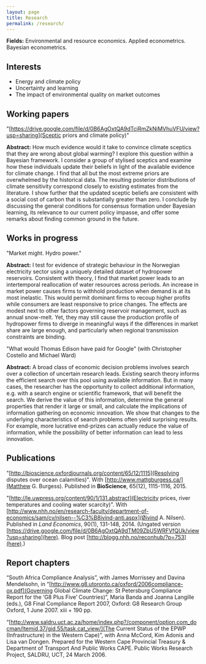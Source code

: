 ```yaml
---
layout: page
title: Research
permalink: /research/
---
```


**Fields:** Environmental and resource economics. Applied econometrics. Bayesian econometrics.

## Interests
* Energy and climate policy
* Uncertainty and learning
* The impact of environmental quality on market outcomes

## Working papers

"[https://drive.google.com/file/d/0B6AgOxtQA9dTcjRmZkNjMVhuVFU/view?usp=sharing](Sceptic priors and climate policy)"

**Abstract:** How much evidence would it take to convince climate sceptics that they are wrong about global warming? I explore this question within a Bayesian framework. I consider a group of stylised sceptics and examine how these individuals update their beliefs in light of the available evidence for climate change. I find that all but the most extreme priors are overwhelmed by the historical data. The resulting posterior distributions of climate sensitivity correspond closely to existing estimates from the literature. I show further that the updated sceptic beliefs are consistent with a social cost of carbon that is substantially greater than zero. I conclude by discussing the general conditions for consensus formation under Bayesian learning, its relevance to our current policy impasse, and offer some remarks about finding common ground in the future.

## Works in progress

"Market might. Hydro power."

**Abstract:** I test for evidence of strategic behaviour in the Norwegian electricity sector using a uniquely detailed dataset of hydropower reservoirs. Consistent with theory, I find that market power leads to an intertemporal reallocation of water resources across periods. An increase in market power causes firms to withhold production when demand is at its most inelastic. This would permit dominant firms to recoup higher profits while consumers are least responsive to price changes. The effects are modest next to other factors governing reservoir management, such as annual snow-melt. Yet, they may still cause the production profile of hydropower firms to diverge in meaningful ways if the differences in market share are large enough, and particularly when regional transmission constraints are binding.

"What would Thomas Edison have paid for Google" (with Christopher Costello and Michael Ward)

**Abstract:** A broad class of economic decision problems involves search over a collection of uncertain research leads. Existing search theory informs the efficient search over this pool using available information. But in many cases, the researcher has the opportunity to collect additional information, e.g. with a search engine or scientific framework, that will benefit the search. We derive the value of this information, determine the general properties that render it large or small, and calculate the implications of information gathering on economic innovation. We show that changes to the underlying characteristics of search problems often yield surprising results. For example, more lucrative end-prizes can actually reduce the value of information, while the possibility of better information can lead to less innovation.

## Publications

"[http://bioscience.oxfordjournals.org/content/65/12/1115](Resolving disputes over ocean calamities)". With [http://www.mattgburgess.ca/](Matthew G. Burgess). Published in **BioScience**, 65(12), 1115-1116, 2015.

"[http://le.uwpress.org/content/90/1/131.abstract](Electricity prices, river temperatures and cooling water scarcity)". With [http://www.nhh.no/en/research-faculty/department-of-economics/sam/cv/nilsen--%C3%B8ivind-anti.aspx](Øivind A. Nilsen). Published in *Land Economics*, 90(1), 131-148, 2014. (Ungated version [https://drive.google.com/file/d/0B6AgOxtQA9dTM09ZbU5WRFVfQUk/view?usp=sharing](here). Blog post [http://blogg.nhh.no/reconhub/?p=753](here).)

## Report chapters

“South Africa Compliance Analysis”, with James Morrissey and Davina Mendelsohn, in “[http://www.g8.utoronto.ca/oxford/2006compliance-ox.pdf](Governing Global Climate Change: St Petersburg Compliance Report for the ‘G8 Plus Five’ Countries)”, Maria Banda and Joanna Langille (eds.), G8 Final Compliance Report 2007, Oxford: G8 Research Group Oxford, 1 June 2007. xiii + 190 pp.

“[http://www.saldru.uct.ac.za/home/index.php?/component/option,com_docman/Itemid,37/gid,55/task,cat_view/](The Current Status of the EPWP (Infrastructure) in the Western Cape)”, with Anna McCord, Kim Adonis and Lisa van Dongen. Prepared for the Western Cape Provincial Treasury & Department of Transport And Public Works CAPE. Public Works Research Project, SALDRU, UCT, 24 March 2006.